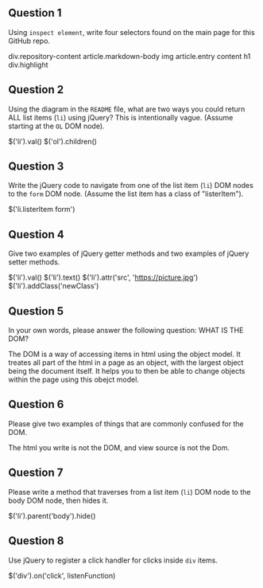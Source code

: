 ## Question 1

Using `inspect element`, write four selectors found on the main page for this
GitHub repo.

<!-- your answer starts here -->
div.repository-content
article.markdown-body img
article.entry content h1
div.highlight
<!-- your answer ends here -->

## Question 2

Using the diagram in the `README` file, what are two ways you could return ALL
list items (`li`) using jQuery? This is intentionally vague. (Assume starting
at the `OL` DOM node).

<!-- your answer starts here -->
$('li').val()
$('ol').children()
<!-- your answer ends here -->

## Question 3

Write the jQuery code to navigate from one of the list item (`li`) DOM nodes to
the `form` DOM node. (Assume the list item has a class of "listerItem").

<!-- your answer starts here -->
$('li.listerItem form')
<!-- your answer ends here -->

## Question 4

Give two examples of jQuery getter methods and two examples of jQuery setter
methods.

<!-- your answer starts here -->
$('li').val()
$('li').text()
$('li').attr('src', 'https://picture.jpg')
$('li').addClass('newClass')
<!-- your answer ends here -->

## Question 5

In your own words, please answer the following question: WHAT IS THE DOM?

<!-- your answer starts here -->
The DOM is a way of accessing items in html using the object model.
It treates all part of the html in a page as an object, with the largest object being the document itself.  It helps you to then be able to change objects within the page using this obejct model.
<!-- your answer ends here -->

## Question 6

Please give two examples of things that are commonly confused for the DOM.

<!-- your answer starts here -->
The html you write is not the DOM, and view source is not the Dom.
<!-- your answer ends here -->

## Question 7

Please write a method that traverses from a list item (`li`) DOM node to the
body DOM node, then hides it.

<!-- your answer starts here -->
$('li').parent('body').hide()
<!-- your answer ends here -->

## Question 8

Use jQuery to register a click handler for clicks inside `div` items.

<!-- your answer starts here -->
$('div').on('click', listenFunction)
<!-- your answer ends here -->
